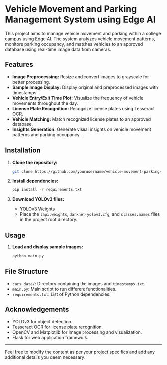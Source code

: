 # Vehicle Movement and Parking Management System using Edge AI

This project aims to manage vehicle movement and parking within a college campus using Edge AI. The system analyzes vehicle movement patterns, monitors parking occupancy, and matches vehicles to an approved database using real-time image data from cameras.

## Features

- **Image Preprocessing:** Resize and convert images to grayscale for better processing.
- **Sample Image Display:** Display original and preprocessed images with timestamps.
- **Vehicle Entry/Exit Time Plot:** Visualize the frequency of vehicle movements throughout the day.
- **License Plate Recognition:** Recognize license plates using Tesseract OCR.
- **Vehicle Matching:** Match recognized license plates to an approved database.
- **Insights Generation:** Generate visual insights on vehicle movement patterns and parking occupancy.

## Installation

1. **Clone the repository:**
   ```bash
   git clone https://github.com/yourusername/vehicle-movement-parking-management.git
   ```

2. **Install dependencies:**
   ```bash
   pip install -r requirements.txt
   ```

3. **Download YOLOv3 files:**
   - [YOLOv3 Weights](https://drive.google.com/file/d/1Gx-2tRsxWQ6nf6i1TcB5HytRk1-QERf_/view?usp=drive_link)
   - Place the `lapi.weights`, `darknet-yolov3.cfg`, and `classes.names` files in the project root directory.

## Usage

1. **Load and display sample images:**
   ```python
   python main.py 
   ```

## File Structure

- `cars_data/`: Directory containing the images and `timestamps.txt`.
- `main.py`: Main script to run different functionalities.
- `requirements.txt`: List of Python dependencies.

## Acknowledgements

- YOLOv3 for object detection.
- Tesseract OCR for license plate recognition.
- OpenCV and Matplotlib for image processing and visualization.
- Flask for web application framework.

---

Feel free to modify the content as per your project specifics and add any additional details you deem necessary.
